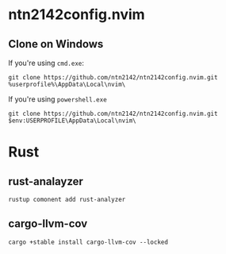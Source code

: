 # ntn2142config.nvim

## Clone on Windows

If you're using `cmd.exe`:

```
git clone https://github.com/ntn2142/ntn2142config.nvim.git %userprofile%\AppData\Local\nvim\
```

If you're using `powershell.exe`

```
git clone https://github.com/ntn2142/ntn2142config.nvim.git $env:USERPROFILE\AppData\Local\nvim\
```

# Rust
## rust-analayzer
```
rustup comonent add rust-analyzer
```

## cargo-llvm-cov
```
cargo +stable install cargo-llvm-cov --locked
```


